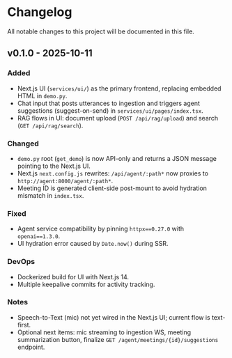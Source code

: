 # Changelog

All notable changes to this project will be documented in this file.

## v0.1.0 - 2025-10-11

### Added
- Next.js UI (`services/ui/`) as the primary frontend, replacing embedded HTML in `demo.py`.
- Chat input that posts utterances to ingestion and triggers agent suggestions (suggest-on-send) in `services/ui/pages/index.tsx`.
- RAG flows in UI: document upload (`POST /api/rag/upload`) and search (`GET /api/rag/search`).

### Changed
- `demo.py` root (`get_demo`) is now API-only and returns a JSON message pointing to the Next.js UI.
- Next.js `next.config.js` rewrites: `/api/agent/:path*` now proxies to `http://agent:8000/agent/:path*`.
- Meeting ID is generated client-side post-mount to avoid hydration mismatch in `index.tsx`.

### Fixed
- Agent service compatibility by pinning `httpx==0.27.0` with `openai==1.3.0`.
- UI hydration error caused by `Date.now()` during SSR.

### DevOps
- Dockerized build for UI with Next.js 14.
- Multiple keepalive commits for activity tracking.

### Notes
- Speech-to-Text (mic) not yet wired in the Next.js UI; current flow is text-first.
- Optional next items: mic streaming to ingestion WS, meeting summarization button, finalize `GET /agent/meetings/{id}/suggestions` endpoint.
